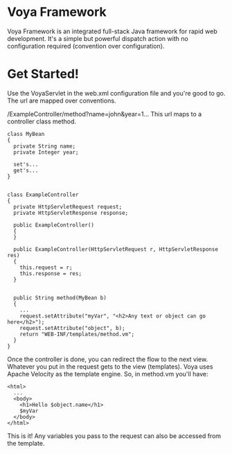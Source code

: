 Voya Framework
====

Voya Framework is an integrated full-stack Java framework for rapid web development.
It's a simple but powerful dispatch action with no configuration required (convention over configuration).


Get Started!
====

Use the VoyaServlet in the web.xml configuration file and you're good to go.
The url are mapped over conventions. 

<domain>/ExampleController/method?name=john&year=1...
This url maps to a controller class method.

```
class MyBean
{
  private String name;
  private Integer year;
  
  set's...
  get's...
}


class ExampleController
{
  private HttpServletRequest request;
  private HttpServletResponse response;

  public ExampleController()
  {
  }
  
  public ExampleController(HttpServletRequest r, HttpServletResponse res)
  {
    this.request = r;
    this.response = res;
  }


  public String method(MyBean b)
  {
    ...
    request.setAttribute("myVar", "<h2>Any text or object can go here</h2>");
    request.setAttribute("object", b);
    return "WEB-INF/templates/method.vm";
  }
}

```

Once the controller is done, you can redirect the flow to the next view. Whatever you put in the request gets to the view (templates). Voya uses Apache Velocity as the template engine. So, in method.vm you'll have:

```
<html>
  ...
  <body>
    <h1>Hello $object.name</h1>
    $myVar
  </body>
</html>
```

This is it! Any variables you pass to the request can also be accessed from the template.
